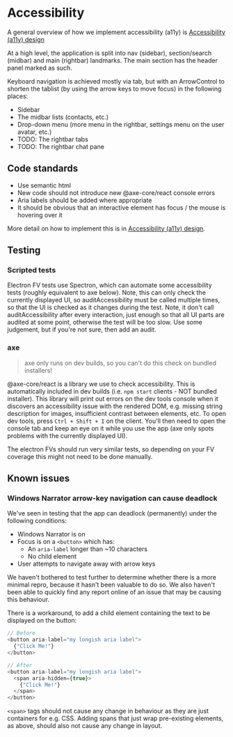 # Accessibility

A general overview of how we implement accessibility (a11y) is [Accessibility (a11y) design](https://metacom2.metaswitch.com/confluence/x/HBrfBg)

At a high level, the application is split into nav (sidebar), section/search (midbar) and main (rightbar) landmarks. The main section has the header panel marked as such.

Keyboard navigation is achieved mostly via tab, but with an ArrowControl to shorten the tablist (by using the arrow keys to move focus) in the following places:

- Sidebar
- The midbar lists (contacts, etc.)
- Drop-down menu (more menu in the rightbar, settings menu on the user avatar, etc.)
- TODO: The rightbar tabs
- TODO: The rightbar chat pane

## Code standards

- Use semantic html
- New code should not introduce new @axe-core/react console errors
- Aria labels should be added where appropriate
- It should be obvious that an interactive element has focus / the mouse is hovering over it

More detail on how to implement this is in [Accessibility (a11y) design](https://metacom2.metaswitch.com/confluence/x/HBrfBg).

## Testing

### Scripted tests

Electron FV tests use Spectron, which can automate some accessibility tests (roughly equivalent to axe below).  Note, this can only check the currently displayed UI, so auditAccessibility must be called multiple times, so that the UI is checked as it changes during the test.  Note, it don't call auditAccessibility after every interaction, just enough so that all UI parts are audited at some point, otherwise the test will be too slow.  Use some judgement, but if you're not sure, then add an audit.

### axe

> axe only runs on dev builds, so you can't do this check on bundled installers!

@axe-core/react is a library we use to check accessibility. This is automatically included in dev builds (i.e. `npm start` clients - NOT bundled installer). This library will print out errors on the dev tools console when it discovers an accessibility issue with the rendered DOM, e.g. missing string description for images, insufficient contrast between elements, etc. To open dev tools, press `Ctrl + Shift + I` on the client.  You'll then need to open the console tab and keep an eye on it while you use the app (axe only spots problems with the currently displayed UI).

The electron FVs should run very similar tests, so depending on your FV coverage this might not need to be done manually.

## Known issues

### Windows Narrator arrow-key navigation can cause deadlock

We've seen in testing that the app can deadlock (permanently) under the following conditions:

- Windows Narrator is on
- Focus is on a `<button>` which has:
  - An `aria-label` longer than ~10 characters
  - No child element
- User attempts to navigate away with arrow keys

We haven't bothered to test further to determine whether there is a more minimal repro, because it hasn't been valuable to do so. We also haven't been able to quickly find any report online of an issue that may be causing this behaviour.

There is a workaround, to add a child element containing the text to be displayed on the button:

```javascript
// Before
<button aria-label="my longish aria label">
  {"Click Me!"}
</button>

// After
<button aria-label="my longish aria label">
  <span aria-hidden={true}>
    {"Click Me!"}
  </span>
</button>
```

`<span>` tags should not cause any change in behaviour as they are just containers for e.g. CSS. Adding spans that just wrap pre-existing elements, as above, should also not cause any change in layout.
